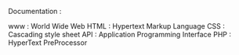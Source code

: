 Documentation :

www : World Wide Web
HTML : Hypertext Markup Language
CSS : Cascading style sheet
API : Application Programming Interface
PHP : HyperText PreProcessor
